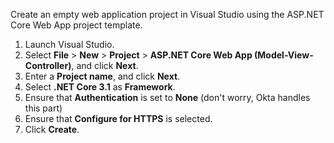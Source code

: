 Create an empty web application project in Visual Studio using the ASP.NET Core Web App project template.

1. Launch Visual Studio.
1. Select **File** > **New** >  **Project** > **ASP.NET Core Web App (Model-View-Controller)**, and click **Next**.
1. Enter a **Project name**, and click **Next**.
1. Select **.NET Core 3.1** as **Framework**.
1. Ensure that **Authentication** is set to **None** (don't worry, Okta handles this part)
1. Ensure that **Configure for HTTPS** is selected.
1. Click **Create**.
